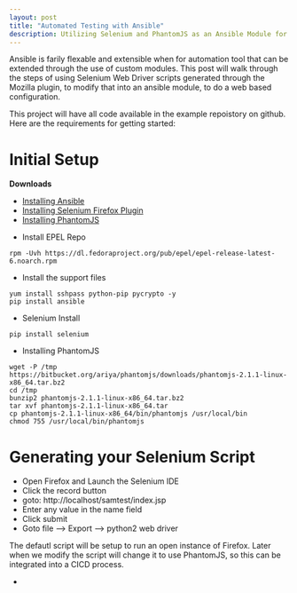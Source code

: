 ```yaml
---
layout: post
title: "Automated Testing with Ansible"
description: Utilizing Selenium and PhantomJS as an Ansible Module for configuration or testing
---
```


Ansible is farily flexable and extensible when for automation tool that can be extended through the use of custom modules.  This post will walk through the steps of using Selenium Web Driver scripts generated through the Mozilla plugin, to modify that into an ansible module, to do a web based configuration. 

This project will have all code available in the example repoistory on github.  Here are the requirements for getting started:

Initial Setup
====

**Downloads**

* [Installing Ansible](http://docs.ansible.com/ansible/intro_installation.html)
* [Installing Selenium Firefox Plugin](https://addons.mozilla.org/en-US/firefox/addon/selenium-ide/)
* [Installing PhantomJS](http://phantomjs.org/download.html)


- Install EPEL Repo

```
rpm -Uvh https://dl.fedoraproject.org/pub/epel/epel-release-latest-6.noarch.rpm
```

- Install the support files

```
yum install sshpass python-pip pycrypto -y
pip install ansible
```

- Selenium Install

```
pip install selenium
```

- Installing PhantomJS

```
wget -P /tmp https://bitbucket.org/ariya/phantomjs/downloads/phantomjs-2.1.1-linux-x86_64.tar.bz2
cd /tmp
bunzip2 phantomjs-2.1.1-linux-x86_64.tar.bz2
tar xvf phantomjs-2.1.1-linux-x86_64.tar
cp phantomjs-2.1.1-linux-x86_64/bin/phantomjs /usr/local/bin
chmod 755 /usr/local/bin/phantomjs
```

Generating your Selenium Script
====

- Open Firefox and Launch the Selenium IDE
- Click the record button
- goto: http://localhost/samtest/index.jsp
- Enter any value in the name field
- Click submit
- Goto file --> Export --> python2 web driver

The defautl script will be setup to run an open instance of Firefox.  Later when we modify the script will change it to use PhantomJS, so this can be integrated into a CICD process.


- 
